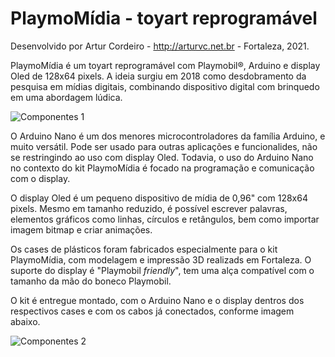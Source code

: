 # PlaymoMídia - toyart reprogramável
Desenvolvido por Artur Cordeiro - http://arturvc.net.br - Fortaleza, 2021.

PlaymoMídia é um toyart reprogramável com Playmobil®, Arduino e display Oled de 128x64 pixels. A ideia surgiu em 2018 como desdobramento da pesquisa em mídias digitais, combinando dispositivo digital com brinquedo em uma abordagem lúdica.


![Componentes 1](http://arturvc.net.br/img/playmomidia_componentes1.jpg)



O Arduino Nano é um dos menores microcontroladores da família Arduino, e muito versátil. Pode ser usado para outras aplicações e funcionalides, não se restringindo ao uso com display Oled. Todavia, o uso do Arduino Nano no contexto do kit PlaymoMídia é focado na programação e comunicação com o display. 

O display Oled é um pequeno dispositivo de mídia de 0,96" com 128x64 pixels. Mesmo em tamanho reduzido, é possível escrever palavras, elementos gráficos como linhas, círculos e retângulos, bem como importar imagem bitmap e criar animações.

Os cases de plásticos foram fabricados especialmente para o kit PlaymoMídia, com modelagem e impressão 3D realizads em Fortaleza. O suporte do display é "Playmobil *friendly*", tem uma alça compatível com o tamanho da mão do boneco Playmobil.

O kit é entregue montado, com o Arduino Nano e o display dentros dos respectivos cases e com os cabos já conectados, conforme imagem abaixo.

![Componentes 2](http://arturvc.net.br/img/playmomidia_componentes2.jpg)
